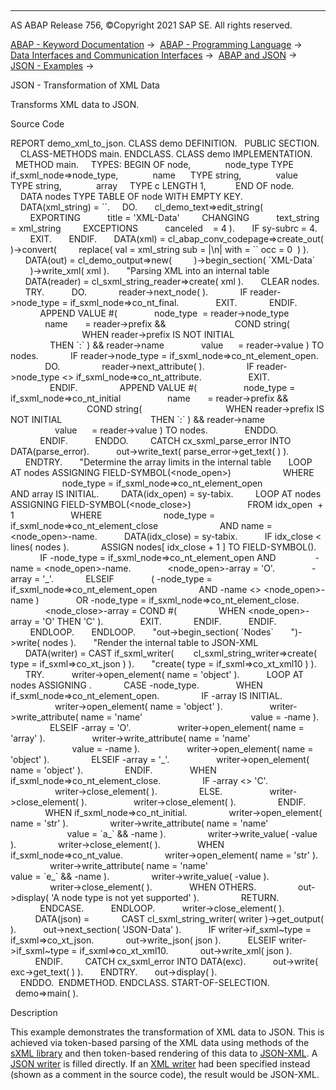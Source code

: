   

* * *

AS ABAP Release 756, ©Copyright 2021 SAP SE. All rights reserved.

[ABAP - Keyword Documentation](javascript:call_link\('abenabap.htm'\)) →  [ABAP - Programming Language](javascript:call_link\('abenabap_reference.htm'\)) →  [Data Interfaces and Communication Interfaces](javascript:call_link\('abenabap_data_communication.htm'\)) →  [ABAP and JSON](javascript:call_link\('abenabap_json.htm'\)) →  [JSON - Examples](javascript:call_link\('abenabap_json_abexas.htm'\)) → 

JSON - Transformation of XML Data

Transforms XML data to JSON.

Source Code

REPORT demo\_xml\_to\_json.
CLASS demo DEFINITION.
  PUBLIC SECTION.
    CLASS-METHODS main.
ENDCLASS.
CLASS demo IMPLEMENTATION.
  METHOD main.
    TYPES: BEGIN OF node,
             node\_type TYPE if\_sxml\_node=>node\_type,
             name      TYPE string,
             value     TYPE string,
             array     TYPE c LENGTH 1,
           END OF node.
    DATA nodes TYPE TABLE OF node WITH EMPTY KEY.
    DATA(xml\_string) = \`<root />\`.
    DO.
      cl\_demo\_text=>edit\_string(
        EXPORTING
          title = 'XML-Data'
        CHANGING
          text\_string = xml\_string
        EXCEPTIONS
          canceled    = 4 ).
      IF sy-subrc = 4.
        EXIT.
      ENDIF.
      DATA(xml) = cl\_abap\_conv\_codepage=>create\_out( )->convert(
        replace( val = xml\_string sub = |\\n| with = \`\` occ = 0  ) ).
      DATA(out) = cl\_demo\_output=>new(
        )->begin\_section( \`XML-Data\`
        )->write\_xml( xml ).
      "Parsing XML into an internal table
      DATA(reader) = cl\_sxml\_string\_reader=>create( xml ).
      CLEAR nodes.
      TRY.
          DO.
            reader->next\_node( ).
            IF reader->node\_type = if\_sxml\_node=>co\_nt\_final.
              EXIT.
            ENDIF.
            APPEND VALUE #(
              node\_type  = reader->node\_type
              name       = reader->prefix &&
                           COND string(
                             WHEN reader->prefix IS NOT INITIAL
                                  THEN \`:\` ) && reader->name
              value      = reader->value ) TO nodes.
            IF reader->node\_type = if\_sxml\_node=>co\_nt\_element\_open.
              DO.
                reader->next\_attribute( ).
                IF reader->node\_type <> if\_sxml\_node=>co\_nt\_attribute.
                  EXIT.
                ENDIF.
                APPEND VALUE #(
                  node\_type = if\_sxml\_node=>co\_nt\_initial
                  name       = reader->prefix &&
                               COND string(
                                 WHEN reader->prefix IS NOT INITIAL
                                   THEN \`:\` ) && reader->name
                  value      = reader->value ) TO nodes.
              ENDDO.
            ENDIF.
          ENDDO.
        CATCH cx\_sxml\_parse\_error INTO DATA(parse\_error).
          out->write\_text( parse\_error->get\_text( ) ).
      ENDTRY.
      "Determine the array limits in the internal table
      LOOP AT nodes ASSIGNING FIELD-SYMBOL(<node\_open>)
                    WHERE
                     node\_type = if\_sxml\_node=>co\_nt\_element\_open
                     AND array IS INITIAL.
        DATA(idx\_open) = sy-tabix.
        LOOP AT nodes ASSIGNING FIELD-SYMBOL(<node\_close>)
                      FROM idx\_open  + 1
                      WHERE
                        node\_type = if\_sxml\_node=>co\_nt\_element\_close
                        AND name = <node\_open>-name.
          DATA(idx\_close) = sy-tabix.
          IF idx\_close < lines( nodes ).
            ASSIGN nodes\[ idx\_close + 1 \] TO FIELD-SYMBOL(<node>).
            IF <node>-node\_type = if\_sxml\_node=>co\_nt\_element\_open AND
               <node>-name = <node\_open>-name.
              <node\_open>-array = 'O'.
              <node>-array = '\_'.
            ELSEIF
              ( <node>-node\_type = if\_sxml\_node=>co\_nt\_element\_open
                AND <node>-name <> <node\_open>-name )
              OR <node>-node\_type = if\_sxml\_node=>co\_nt\_element\_close.
              <node\_close>-array = COND #(
                WHEN <node\_open>-array = 'O' THEN 'C' ).
              EXIT.
            ENDIF.
          ENDIF.
        ENDLOOP.
      ENDLOOP.
      "out->begin\_section( \`Nodes\`
      ")->write( nodes ).
      "Render the internal table to JSON-XML
      DATA(writer) = CAST if\_sxml\_writer(
       cl\_sxml\_string\_writer=>create( type = if\_sxml=>co\_xt\_json ) ).
      "create( type = if\_sxml=>co\_xt\_xml10 ) ).
      TRY.
          writer->open\_element( name = 'object' ).
          LOOP AT nodes ASSIGNING <node>.
            CASE <node>-node\_type.
              WHEN if\_sxml\_node=>co\_nt\_element\_open.
                IF <node>-array IS INITIAL.
                  writer->open\_element( name = 'object' ).
                  writer->write\_attribute( name = 'name'
                                           value = <node>-name ).
                ELSEIF <node>-array = 'O'.
                  writer->open\_element( name = 'array' ).
                  writer->write\_attribute( name = 'name'
                                           value = <node>-name ).
                  writer->open\_element( name = 'object' ).
                ELSEIF <node>-array = '\_'.
                  writer->open\_element( name = 'object' ).
                ENDIF.
              WHEN if\_sxml\_node=>co\_nt\_element\_close.
                IF <node>-array <> 'C'.
                  writer->close\_element( ).
                ELSE.
                  writer->close\_element( ).
                  writer->close\_element( ).
                ENDIF.
              WHEN if\_sxml\_node=>co\_nt\_initial.
                writer->open\_element( name = 'str' ).
                writer->write\_attribute( name = 'name'
                                         value = \`a\_\` && <node>-name ).
                writer->write\_value( <node>-value ).
                writer->close\_element( ).
              WHEN if\_sxml\_node=>co\_nt\_value.
                writer->open\_element( name = 'str' ).
                writer->write\_attribute( name = 'name'
                                         value = \`e\_\` && <node>-name ).
                writer->write\_value( <node>-value ).
                writer->close\_element( ).
              WHEN OTHERS.
                out->display( 'A node type is not yet supported' ).
                RETURN.
            ENDCASE.
          ENDLOOP.
          writer->close\_element( ).
          DATA(json) =
            CAST cl\_sxml\_string\_writer( writer )->get\_output( ).
          out->next\_section( 'JSON-Data' ).
          IF writer->if\_sxml~type = if\_sxml=>co\_xt\_json.
            out->write\_json( json ).
          ELSEIF writer->if\_sxml~type = if\_sxml=>co\_xt\_xml10.
            out->write\_xml( json ).
          ENDIF.
        CATCH cx\_sxml\_error INTO DATA(exc).
          out->write( exc->get\_text( ) ).
      ENDTRY.
      out->display( ).
    ENDDO.  ENDMETHOD.
ENDCLASS.
START-OF-SELECTION.
  demo=>main( ).

Description

This example demonstrates the transformation of XML data to JSON. This is achieved via token-based parsing of the XML data using methods of the [sXML library](javascript:call_link\('abenabap_sxml_lib.htm'\)) and then token-based rendering of this data to [JSON-XML](javascript:call_link\('abenjson_xml_glosry.htm'\) "Glossary Entry"). A [JSON writer](javascript:call_link\('abenjson_writer_glosry.htm'\) "Glossary Entry") is filled directly. If an [XML writer](javascript:call_link\('abenxml_writer_glosry.htm'\) "Glossary Entry") had been specified instead (shown as a comment in the source code), the result would be JSON-XML.